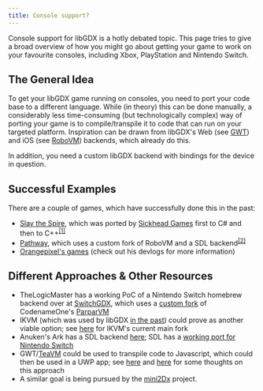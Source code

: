 ```yaml
---
title: Console support?
---
```

Console support for libGDX is a hotly debated topic. This page tries to give a broad overview of how you might go about getting your game to work on your favourite consoles, including Xbox, PlayStation and Nintendo Switch.

## The General Idea
To get your libGDX game running on consoles, you need to port your code base to a different language. While (in theory) this can be done manually, a considerably less time-consuming (but technologically complex) way of porting your game is to compile/transpile it to code that can run on your targeted platform. Inspiration can be drawn from libGDX's Web (see [GWT](https://www.gwtproject.org/)) and iOS (see [RoboVM](https://github.com/MobiVM/robovm)) backends, which already do this.

In addition, you need a custom libGDX backend with bindings for the device in question.

## Successful Examples
There are a couple of games, which have successfully done this in the past:
- [Slay the Spire](https://store.steampowered.com/app/646570/Slay_the_Spire/), which was ported by [Sickhead Games](https://www.sickhead.com/) first to C# and then to C++<sup><a href="https://pbs.twimg.com/media/ETkH_QvXkAAD2N7?format=png">[1]</a></sup>
- [Pathway](https://store.steampowered.com/app/546430/Pathway/), which uses a custom fork of RoboVM and a SDL backend<sup><a href="https://www.reddit.com/r/NintendoSwitch/comments/npx21u/comment/h07ls1u/">[2]</a></sup>
- [Orangepixel's games](https://www.orangepixel.net/category/games/) (check out his devlogs for more information)

## Different Approaches & Other Resources
- TheLogicMaster has a working PoC of a Nintendo Switch homebrew backend over at [SwitchGDX](https://github.com/TheLogicMaster/SwitchGDX), which uses a [custom fork](https://github.com/TheLogicMaster/clearwing-vm) of CodenameOne's [ParparVM](https://github.com/codenameone/CodenameOne/tree/master/vm)
- IKVM (which was used by libGDX [in the past](https://code.google.com/archive/p/libgdx/wikis/IOSWIP.wiki)) could prove as another viable option; see [here](https://github.com/ikvm-revived/ikvm) for IKVM's current main fork
- Anuken's Ark has a SDL backend [here](https://github.com/Anuken/Arc/tree/master/backends/backend-sdl); SDL has a [working port for Nintendo Switch](https://wiki.libsdl.org/Installation#nintendo_switch)
- GWT/[TeaVM](/roadmap/#teavm) could be used to transpile code to Javascript, which could then be used in a UWP app; see [here](https://web.archive.org/web/20200428040905/https://www.badlogicgames.com/forum/viewtopic.php?f=17&t=14766) and [here](https://github.com/libgdx/libgdx/issues/5330) for some thoughts on this approach
- A similar goal is being pursued by the [mini2Dx](https://github.com/mini2Dx/mini2Dx) project.
